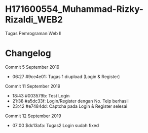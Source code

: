 # H171600554_Muhammad-Rizky-Rizaldi_WEB2
Tugas Pemrograman Web II

# Changelog
Commit 5 September 2019
- 06:27 #9ce4e01: Tugas 1 diupload (Login & Register)

Commit 11 September 2019
- 18:43 #003579b: Test Login
- 21:38 #a5dc33f: Login/Register dengan No. Telp berhasil
- 23:42 #e7484dd: Captcha pada Login & Register selesai

Commit 12 September 2019
- 07:00 $dc13afa: Tugas2 Login sudah fixed

